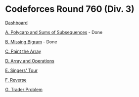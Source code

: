 # Codeforces Round 760 (Div. 3)

[Dashboard](https://codeforces.com/contest/1618)

[A. Polycarp and Sums of Subsequences](https://codeforces.com/contest/1618/problem/A) - Done

[B. Missing Bigram](https://codeforces.com/contest/1618/problem/B) - Done

[C. Paint the Array](https://codeforces.com/contest/1618/problem/C)

[D. Array and Operations](https://codeforces.com/contest/1618/problem/D)

[E. Singers' Tour](https://codeforces.com/contest/1618/problem/E)

[F. Reverse](https://codeforces.com/contest/1618/problem/F)

[G. Trader Problem](https://codeforces.com/contest/1618/problem/G)
